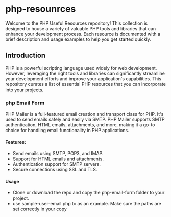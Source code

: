 # php-resounrces
Welcome to the PHP Useful Resources repository! This collection is designed to house a variety of valuable PHP tools and libraries that can enhance your development process. Each resource is documented with a brief description and usage examples to help you get started quickly.

## Introduction
PHP is a powerful scripting language used widely for web development. However, leveraging the right tools and libraries can significantly streamline your development efforts and improve your application's capabilities. This repository curates a list of essential PHP resources that you can incorporate into your projects.

### php Email Form
PHP Mailer is a full-featured email creation and transport class for PHP. It's used to send emails safely and easily via SMTP. PHP Mailer supports SMTP authentication, HTML emails, attachments, and more, making it a go-to choice for handling email functionality in PHP applications.

#### Features:
 - Send emails using SMTP, POP3, and IMAP.
 - Support for HTML emails and attachments.
 - Authentication support for SMTP servers.
 - Secure connections using SSL and TLS.

#### Usage
 - Clone or download the repo and copy the php-email-form folder to your project.
 - use sample-user-email.php to as an example. Make sure the paths are set correctly in your copy
